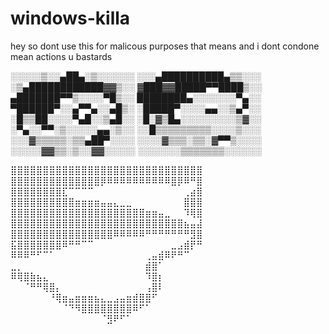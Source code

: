 # windows-killa
hey so dont use this for malicous purposes that means and i dont condone mean actions u bastards


░░░░░▒░░▄██▄░▒░░░░░░ 
░░░▄██████████▄▒▒░░░ 
░▒▄████████████▓▓▒░░ 
▓███▓▓█████▀▀████▒░░ 
▄███████▀▀▒░░░░▀█▒░░ 
████████▄░░░░░░░▀▄░░ 
▀██████▀░░▄▀▀▄░░▄█▒░ 
░█████▀░░░░▄▄░░▒▄▀░░ 
░█▒▒██░░░░▀▄█░░▒▄█░░ 
░█░▓▒█▄░░░░░░░░░▒▓░░ 
░▀▄░░▀▀░▒░░░░░▄▄░▒░░ 
░░█▒▒▒▒▒▒▒▒▒░░░░▒░░░ 
░░░▓▒▒▒▒▒░▒▒▄██▀░░░░ 
░░░░▓▒▒▒░▒▒░▓▀▀▒░░░░ 
░░░░░▓▓▒▒░▒░░▓▓░░░░░ 
░░░░░░░▒▒▒▒▒▒▒░░░░░░

⣿⣿⣿⣿⣿⣿⣿⣿⣿⣿⣿⣿⣿⣿⣿⣿⣿⣿⣿⣿⣿⣿⣿⣿⣿⣿⣿⣿⣿⣿
⣿⣿⣿⣿⣿⣿⣿⣿⣿⣿⣿⣿⣿⣿⡿⠿⠿⠿⠿⠿⠿⠿⠿⠿⠿⣿⡿⠿⠛⣿
⣿⣿⣿⣿⣿⣿⣿⣿⣏⠉⠉⠉⠉⠀⠀⠀⠀⠀⠀⠀⠀⠀⠀⠀⠀⠀⠀⢀⣴⣿
⣿⣿⣿⣿⣿⣿⣿⣿⣿⣿⣶⣶⣶⣶⣤⣤⣄⣀⣀⠀⠀⠀⠀⠀⠀⠀⠀⣿⣿⣿
⣿⣿⣿⣿⣿⣿⣿⣿⣿⣿⣿⣿⣿⣿⣿⣿⣿⣿⣿⣿⣿⣶⣶⣤⣀⠀⠀⠹⢿⣿
⣿⣿⣿⣿⣿⣿⣿⣿⣿⣿⣿⣿⣿⣿⣿⣿⣿⣿⣿⣿⣿⣿⣿⣿⣿⣿⣿⣦⣤⣼
⣿⣿⣿⣿⣿⣿⣿⣿⣿⣿⣿⣿⣿⣿⣿⣿⠿⠿⠿⠿⠿⠛⠛⠛⠛⠛⠛⠛⣻⣿
⣯⣿⣿⣿⣿⣿⣿⣿⠿⠛⠛⠉⠉⠀⠀⠀⠀⠀⠀⠀⠀⠀⠀⠀⠀⣀⣠⣾⡟⠛
⠿⠿⠿⠛⠋⠉⠁⠀⠀⠀⠀⠀⠀⠀⠀⠀⠀⠀⠀⠀⠀⢀⣤⣾⠿⠟⠛⠉⠀⠀
⣀⡀⠀⠀⠀⠀⠀⠀⠀⠀⠀⠀⠀⠀⠀⠀⠀⠀⠀⠀⠀⣾⣿⠁⠀⠀⠀⠀⠀⠀
⠿⢿⣿⣷⣦⣄⠀⠀⠀⠀⠀⠀⠀⠀⠀⠀⠀⠀⠀⠀⠀⠹⣿⡆⠀⠀⠀⠀⠀⠀
⠀⠀⠈⠛⠛⢿⣿⡄⠀⠀⠀⠀⠀⠀⠀⠀⠀⠀⠀⠀⠀⢠⣿⠇⠀⠀⠀⠀⠀⠀
⠀⠀⠀⠀⠀⠀⠘⢿⣶⣤⣶⣶⣶⣦⣄⣀⣠⣤⣶⣾⣿⣿⠋⠀⠀⠀⠀⠀⠀⠀
⠀⠀⠀⠀⠀⠀⠀⠀⠈⠙⠻⣿⣿⣿⣿⣿⣿⣿⣿⠿⠋⠁⠀⠀⠀⠀⠀⠀⠀⠀
⠀⠀⠀⠀⠀⠀⠀⠀⠀⠀⠀⠀⠀⠀⠈⣻⠟⠋⠁⠀⠀⠀⠀⠀⠀⠀⠀⠀⠀
